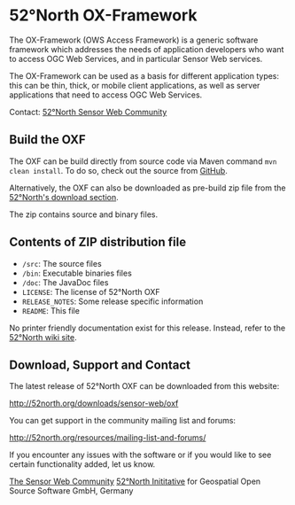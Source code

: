 # 52°North OX-Framework
The OX-Framework (OWS Access Framework) is a generic software framework which addresses 
the needs of application developers who want to access OGC Web Services, and in particular Sensor 
Web services.

The OX-Framework can be used as a basis for different application types: this can be thin, thick, 
or mobile client applications, as well as server applications that need to access OGC Web Services.

Contact:
<a href="http://52north.org/sensorweb">52°North Sensor Web Community</a>


## Build the OXF
The OXF can be build directly from source code via Maven command `mvn clean install`. To do so, check 
out the source from <a href="https://github.com/52North/OX-Framework.git">GitHub</a>.

Alternatively, the OXF can also be downloaded as pre-build zip file from the
<a href="http://52north.org/downloads/sensor-web/oxf">52°North's download section</a>.

The zip contains source and binary files. 


## Contents of ZIP distribution file
* `/src`: The source files
* `/bin`: Executable binaries files
* `/doc`: The JavaDoc files
* `LICENSE`: The license of 52°North OXF
* `RELEASE_NOTES`: Some release specific information
* `README`: This file
   
No printer friendly documentation exist for this release. Instead, refer to the 
<a href="https://wiki.52north.org/bin/view/SensorWeb/OxFramework">52°North wiki site</a>.


## Download, Support and Contact
The latest release of 52°North OXF can be downloaded from this website:

<a href="http://52north.org/downloads/sensor-web/oxf">http://52north.org/downloads/sensor-web/oxf</a>

You can get support in the community mailing list and forums:

<a href="http://52north.org/resources/mailing-list-and-forums/">http://52north.org/resources/mailing-list-and-forums/</a>

If you encounter any issues with the software or if you would like to see certain functionality added, 
let us know.

<a href="http://52north.org/sensorweb">The Sensor Web Community</a>
<a href="http://52north.org/">52°North Inititative</a> for Geospatial Open Source Software GmbH, Germany
